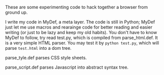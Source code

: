 These are some experimenting code to hack together a browser from ground up. 

I write my code in MyDef, a meta layer. The code is still in Python; MyDef just let me use macros and rearainge code for better reading and easier writing (or just to be lazy and keep my old habits). You don't have to know MyDef to follow, try read test.py, which is compiled from parse_html.def. It is a very simple HTML parser. You may test it by `python test.py`, which will parse `test.html` into a dom tree. 

parse_tyle.def parses CSS style sheets.

parse_script.def parses Javascript into abstract syntax tree.
